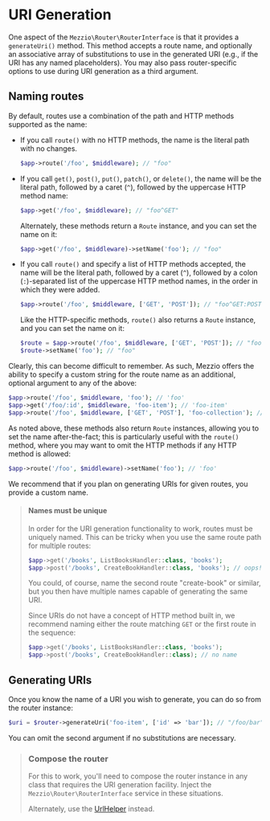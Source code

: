 # URI Generation

One aspect of the `Mezzio\Router\RouterInterface` is that it provides a
`generateUri()` method. This method accepts a route name, and optionally an
associative array of substitutions to use in the generated URI (e.g., if the URI
has any named placeholders). You may also pass router-specific options to use
during URI generation as a third argument.

## Naming routes

By default, routes use a combination of the path and HTTP methods supported as
the name:

- If you call `route()` with no HTTP methods, the name is the literal path with
  no changes.
  ```php
  $app->route('/foo', $middleware); // "foo"
  ```

- If you call `get()`, `post()`, `put()`, `patch()`, or `delete()`, the name
  will be the literal path, followed by a caret (`^`), followed by the
  uppercase HTTP method name:
  ```php
  $app->get('/foo', $middleware); // "foo^GET"
  ```
  Alternately, these methods return a `Route` instance, and you can set the
  name on it:
  ```php
  $app->get('/foo', $middleware)->setName('foo'); // "foo"
  ```

- If you call `route()` and specify a list of HTTP methods accepted, the name
  will be the literal path, followed by a caret (`^`), followed by a colon
  (`:`)-separated list of the uppercase HTTP method names, in the order in which
  they were added.
  ```php
  $app->route('/foo', $middleware, ['GET', 'POST']); // "foo^GET:POST"
  ```
  Like the HTTP-specific methods, `route()` also returns a `Route` instance,
  and you can set the name on it:
  ```php
  $route = $app->route('/foo', $middleware, ['GET', 'POST']); // "foo^GET:POST"
  $route->setName('foo'); // "foo"
  ```

Clearly, this can become difficult to remember. As such, Mezzio offers the
ability to specify a custom string for the route name as an additional, optional
argument to any of the above:

```php
$app->route('/foo', $middleware, 'foo'); // 'foo'
$app->get('/foo/:id', $middleware, 'foo-item'); // 'foo-item'
$app->route('/foo', $middleware, ['GET', 'POST'], 'foo-collection'); // 'foo-collection'
```

As noted above, these methods also return `Route` instances, allowing you to
set the name after-the-fact; this is particularly useful with the `route()`
method, where you may want to omit the HTTP methods if any HTTP method is
allowed:

```php
$app->route('/foo', $middleware)->setName('foo'); // 'foo'
```

We recommend that if you plan on generating URIs for given routes, you provide a
custom name.

<!-- markdownlint-disable-next-line heading-increment -->
> #### Names must be unique
>
> In order for the URI generation functionality to work, routes must be uniquely
> named. This can be tricky when you use the same route path for multiple
> routes:
>
> ```php
> $app->get('/books', ListBooksHandler::class, 'books');
> $app->post('/books', CreateBookHandler::class, 'books'); // oops!
> ```
>
> You could, of course, name the second route "create-book" or similar, but you
> then have multiple names capable of generating the same URI.
>
> Since URIs do not have a concept of HTTP method built in, we recommend naming
> either the route matching `GET` or the first route in the sequence:
>
> ```php
> $app->get('/books', ListBooksHandler::class, 'books');
> $app->post('/books', CreateBookHandler::class); // no name
> ```

## Generating URIs

Once you know the name of a URI you wish to generate, you can do so from the
router instance:

```php
$uri = $router->generateUri('foo-item', ['id' => 'bar']); // "/foo/bar"
```

You can omit the second argument if no substitutions are necessary.

> ### Compose the router
>
> For this to work, you'll need to compose the router instance in any class that
> requires the URI generation facility. Inject the
> `Mezzio\Router\RouterInterface` service in these situations.
>
> Alternately, use the [UrlHelper](../helpers/url-helper.md) instead.
